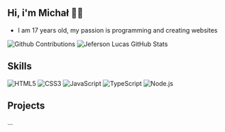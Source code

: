 ## Hi, i'm Michał 👋🏻


- I am 17 years old, my passion is programming and creating websites



<img alt="Github Contributions" src="https://github-readme-streak-stats.herokuapp.com/?user=iku52&theme=midnight-white&hide_border=true" title="Github Contributions"/>

<img alt="Jeferson Lucas GitHub Stats" src="https://github-readme-stats.vercel.app/api?username=iku52&theme=midnight-purple&show_icons=true&hide_border=true" title="Iku52 GitHub Stats"/>


##  Skills 



![HTML5](https://img.shields.io/badge/-HTML-000?style=flat&logo=HTML5&logoColor=9644F4)
![CSS3](https://img.shields.io/badge/-CSS-000?style=flat&logo=CSS3&logoColor=9644F4)
![JavaScript](https://img.shields.io/badge/-JavaScript-000?fff&style=flat&logo=javascript&logoColor=9644F4)
![TypeScript](https://img.shields.io/badge/-TypeScript-000?style=flat&logo=typescript&logoColor=9644F4)
![Node.js](https://img.shields.io/badge/-Node.js-000?style=flat&logoColor=9644F4&logo=node.js)






## Projects 
...
